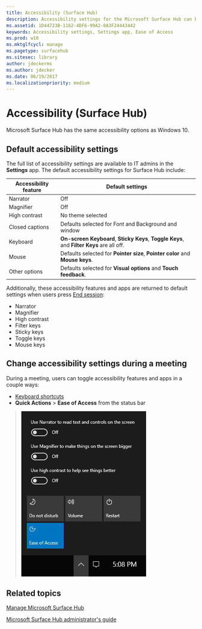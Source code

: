 ```yaml
---
title: Accessibility (Surface Hub)
description: Accessibility settings for the Microsoft Surface Hub can be changed by using the Settings app. You'll find them under Ease of Access. Your Surface Hub has the same accessibility options as Windows 10.
ms.assetid: 1D44723B-1162-4DF6-99A2-8A3F24443442
keywords: Accessibility settings, Settings app, Ease of Access
ms.prod: w10
ms.mktglfcycl: manage
ms.pagetype: surfacehub
ms.sitesec: library
author: jdeckerms
ms.author: jdecker
ms.date: 06/19/2017
ms.localizationpriority: medium
---
```


# Accessibility (Surface Hub)

Microsoft Surface Hub has the same accessibility options as Windows 10.


## Default accessibility settings

The full list of accessibility settings are available to IT admins in the **Settings** app. The default accessibility settings for Surface Hub include:

| Accessibility feature | Default settings  |
| --------------------- | ----------------- |
| Narrator              | Off               |
| Magnifier             | Off               |
| High contrast         | No theme selected |
| Closed captions       | Defaults selected for Font and Background and window |
| Keyboard              | **On-screen Keyboard**, **Sticky Keys**, **Toggle Keys**, and **Filter Keys** are all off. |
| Mouse                 | Defaults selected for **Pointer size**, **Pointer color** and **Mouse keys**. |
| Other options         | Defaults selected for **Visual options** and **Touch feedback**. |

Additionally, these accessibility features and apps are returned to default settings when users press [End session](finishing-your-surface-hub-meeting.md):
- Narrator
- Magnifier
- High contrast
- Filter keys
- Sticky keys
- Toggle keys
- Mouse keys


## Change accessibility settings during a meeting

During a meeting, users can toggle accessibility features and apps in a couple ways:
- [Keyboard shortcuts](https://support.microsoft.com/en-us/help/13813/windows-10-microsoft-surface-hub-keyboard-shortcuts)
- **Quick Actions** > **Ease of Access** from the status bar

> ![Image showing Quick Action center on Surface Hub](images/sh-quick-action.png)


## Related topics

[Manage Microsoft Surface Hub](manage-surface-hub.md)

[Microsoft Surface Hub administrator's guide](surface-hub-administrators-guide.md)
